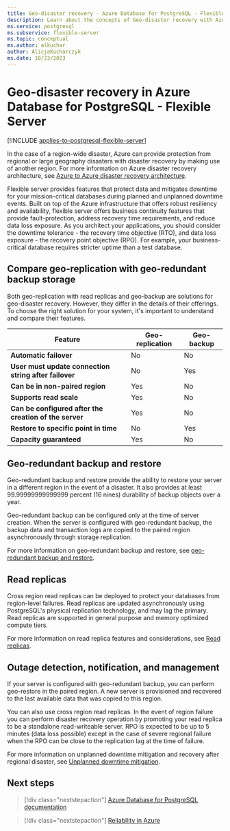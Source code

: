 ```yaml
---
title: Geo-disaster recovery - Azure Database for PostgreSQL - Flexible Server
description: Learn about the concepts of Geo-disaster recovery with Azure Database for PostgreSQL - Flexible Server
ms.service: postgresql
ms.subservice: flexible-server
ms.topic: conceptual
ms.author: alkuchar
author: AlicjaKucharczyk
ms.date: 10/23/2023
---
```


# Geo-disaster recovery in Azure Database for PostgreSQL - Flexible Server

[!INCLUDE [applies-to-postgresql-flexible-server](../includes/applies-to-postgresql-flexible-server.md)]

In the case of a region-wide disaster, Azure can provide protection from regional or large geography disasters with disaster recovery by making use of another region. For more information on Azure disaster recovery architecture, see [Azure to Azure disaster recovery architecture](../site-recovery/azure-to-azure-architecture.md).

Flexible server provides features that protect data and mitigates downtime for your mission-critical databases during planned and unplanned downtime events. Built on top of the Azure infrastructure that offers robust resiliency and availability, flexible server offers business continuity features that provide fault-protection, address recovery time requirements, and reduce data loss exposure. As you architect your applications, you should consider the downtime tolerance - the recovery time objective (RTO), and data loss exposure - the recovery point objective (RPO). For example, your business-critical database requires stricter uptime than a test database.

## Compare geo-replication with geo-redundant backup storage
Both geo-replication with read replicas and geo-backup are solutions for geo-disaster recovery. However, they differ in the details of their offerings. To choose the right solution for your system, it's important to understand and compare their features.

| **Feature**                                            | **Geo-replication** | **Geo-backup** |
|--------------------------------------------------------|--------------------|----------------|
| <b> Automatic failover                                 | No                 | No             |
| <b> User must update connection string after failover	 | No                 | Yes            |
| <b> Can be in non-paired region                        | Yes                | No             |
| <b> Supports read scale                                | Yes                | No             |
| <b> Can be configured after the creation of the server | Yes                | No             |
| <b> Restore to specific point in time                  | No                 | Yes            |
| <b> Capacity guaranteed                                | Yes                | No             |    


## Geo-redundant backup and restore

Geo-redundant backup and restore provide the ability to restore your server in a different region in the event of a disaster. It also provides at least 99.99999999999999 percent (16 nines) durability of backup objects over a year.

Geo-redundant backup can be configured only at the time of server creation. When the server is configured with geo-redundant backup, the backup data and transaction logs are copied to the paired region asynchronously through storage replication.

For more information on geo-redundant backup and restore, see [geo-redundant backup and restore](/azure/postgresql/flexible-server/concepts-backup-restore#geo-redundant-backup-and-restore).

## Read replicas

Cross region read replicas can be deployed to protect your databases from region-level failures. Read replicas are updated asynchronously using PostgreSQL's physical replication technology, and may lag the primary. Read replicas are supported in general purpose and memory optimized compute tiers.

For more information on read replica features and considerations, see [Read replicas](/azure/postgresql/flexible-server/concepts-read-replicas).

## Outage detection, notification, and management

If your server is configured with geo-redundant backup, you can perform geo-restore in the paired region. A new server is provisioned and recovered to the last available data that was copied to this region.

You can also use cross region read replicas. In the event of region failure you can perform disaster recovery operation by promoting your read replica to be a standalone read-writeable server. RPO is expected to be up to 5 minutes (data loss possible) except in the case of severe regional failure when the RPO can be close to the replication lag at the time of failure.

For more information on unplanned downtime mitigation and recovery after regional disaster, see [Unplanned downtime mitigation](/azure/postgresql/flexible-server/concepts-business-continuity#unplanned-downtime-mitigation).

## Next steps

> [!div class="nextstepaction"]
> [Azure Database for PostgreSQL documentation](/azure/postgresql/)

> [!div class="nextstepaction"]
> [Reliability in Azure](availability-zones-overview.md)
